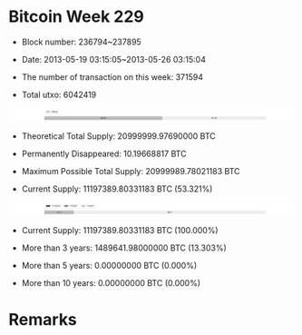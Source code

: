 # Bitcoin Week 229

- Block number: 236794~237895

- Date: 2013-05-19 03:15:05~2013-05-26 03:15:04

- The number of transaction on this week: 371594

- Total utxo: 6042419

![](../images/mined_week229.png)

- Theoretical Total Supply: 20999999.97690000 BTC

- Permanently Disappeared: 10.19668817 BTC

- Maximum Possible Total Supply: 20999989.78021183 BTC

- Current Supply: 11197389.80331183 BTC (53.321%)

![](../images/year_week229.png)


- Current Supply: 11197389.80331183 BTC (100.000%)

- More than 3 years: 1489641.98000000 BTC (13.303%)

- More than 5 years: 0.00000000 BTC (0.000%)

- More than 10 years: 0.00000000 BTC (0.000%)

# Remarks

